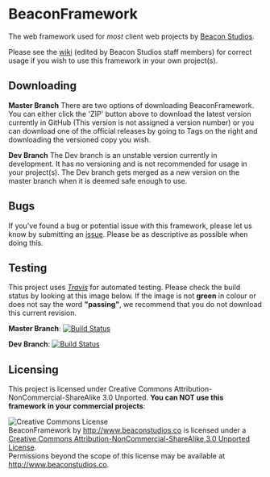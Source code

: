 BeaconFramework
===============

The web framework used for *most* client web projects by [Beacon Studios](http://www.beaconstudios.co).

Please see the [wiki](https://github.com/Jamesking56/BeaconFramework/wiki) (edited by Beacon Studios staff members) for correct usage if you wish to use this framework in your own project(s).

## Downloading
**Master Branch**
There are two options of downloading BeaconFramework. You can either click the 'ZIP' button above to download the latest version currently in GitHub (This version is not assigned a version number) or you can download one of the official releases by going to Tags on the right and downloading the versioned copy you wish.

**Dev Branch**
The Dev branch is an unstable version currently in development. It has no versioning and is not recommended for usage in your project(s). The Dev branch gets merged as a new version on the master branch when it is deemed safe enough to use.

## Bugs
If you've found a bug or potential issue with this framework, please let us know by submitting an [issue](https://github.com/Jamesking56/BeaconFramework/issues). Please be as descriptive as possible when doing this.

## Testing
This project uses *[Travis](http://travis-ci.org)* for automated testing. Please check the build status by looking at this image below. If the image is not **green** in colour or does not say the word **"passing"**, we recommend that you do not download this current revision.

**Master Branch**: [![Build Status](https://travis-ci.org/Jamesking56/BeaconFramework.png?branch=master)](https://travis-ci.org/Jamesking56/BeaconFramework)

**Dev Branch**: [![Build Status](https://travis-ci.org/Jamesking56/BeaconFramework.png?branch=dev)](https://travis-ci.org/Jamesking56/BeaconFramework)

## Licensing
This project is licensed under Creative Commons Attribution-NonCommercial-ShareAlike 3.0 Unported. **You can NOT use this framework in your commercial projects**:

<div style="margin:0 auto;"<a rel="license" href="http://creativecommons.org/licenses/by-nc-sa/3.0/deed.en_US"><img alt="Creative Commons License" style="border-width:0" src="http://i.creativecommons.org/l/by-nc-sa/3.0/88x31.png" /></a><br /><span xmlns:dct="http://purl.org/dc/terms/" property="dct:title">BeaconFramework</span> by <a xmlns:cc="http://creativecommons.org/ns#" href="http://www.beaconstudios.co" property="cc:attributionName" rel="cc:attributionURL">http://www.beaconstudios.co</a> is licensed under a <a rel="license" href="http://creativecommons.org/licenses/by-nc-sa/3.0/deed.en_US">Creative Commons Attribution-NonCommercial-ShareAlike 3.0 Unported License</a>.<br />Permissions beyond the scope of this license may be available at <a xmlns:cc="http://creativecommons.org/ns#" href="http://www.beaconstudios.co" rel="cc:morePermissions">http://www.beaconstudios.co</a>.</div>
